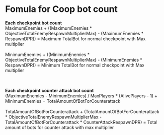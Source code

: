 # Fomula for Coop bot count
**Each checkpoint bot count**<br>
MaximumEnemies + ((MaximumEnemies * ObjectiveTotalEnemyRespawnMultiplierMax) - (MaximumEnemies * RespawnDPR)) = Maximum TotalBot for normal checkpoint with Max multiplier<br><br>
MinimumEnemies + ((MinimumEnemies * ObjectiveTotalEnemyRespawnMultiplierMax) - (MinimumEnemies * RespawnDPR)) = Minimum TotalBot for normal checkpoint with Max multiplier<br><br><br>

**Each checkpoint counter attack bot count**<br>
(MaximumEnemies - MinimumEnemies) / MaxPlayers * (AlivePlayers - 1) + MinimumEnemies = TotalAmountOfBotForCounterattack<br><br>
TotalAmountOfBotForCounterattack + (TotalAmountOfBotForCounterattack * ObjectiveTotalEnemyRespawnMultiplierMax - TotalAmountOfBotForCounterattack * CounterAttackRespawnDPR) = Total amount of bots for counter attack with max multiplier